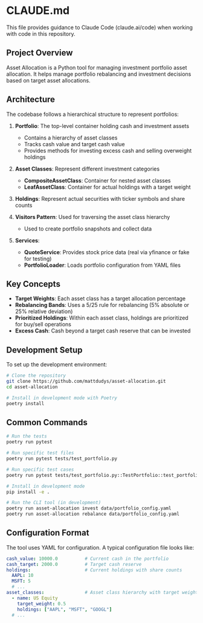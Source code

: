 # CLAUDE.md

This file provides guidance to Claude Code (claude.ai/code) when working with code in this repository.

## Project Overview

Asset Allocation is a Python tool for managing investment portfolio asset allocation. It helps manage portfolio rebalancing and investment decisions based on target asset allocations.

## Architecture

The codebase follows a hierarchical structure to represent portfolios:

1. **Portfolio**: The top-level container holding cash and investment assets
   - Contains a hierarchy of asset classes
   - Tracks cash value and target cash value
   - Provides methods for investing excess cash and selling overweight holdings

2. **Asset Classes**: Represent different investment categories
   - **CompositeAssetClass**: Container for nested asset classes
   - **LeafAssetClass**: Container for actual holdings with a target weight

3. **Holdings**: Represent actual securities with ticker symbols and share counts

4. **Visitors Pattern**: Used for traversing the asset class hierarchy
   - Used to create portfolio snapshots and collect data

5. **Services**:
   - **QuoteService**: Provides stock price data (real via yfinance or fake for testing)
   - **PortfolioLoader**: Loads portfolio configuration from YAML files

## Key Concepts

- **Target Weights**: Each asset class has a target allocation percentage
- **Rebalancing Bands**: Uses a 5/25 rule for rebalancing (5% absolute or 25% relative deviation)
- **Prioritized Holdings**: Within each asset class, holdings are prioritized for buy/sell operations
- **Excess Cash**: Cash beyond a target cash reserve that can be invested

## Development Setup

To set up the development environment:

```bash
# Clone the repository
git clone https://github.com/mattdudys/asset-allocation.git
cd asset-allocation

# Install in development mode with Poetry
poetry install
```

## Common Commands

```bash
# Run the tests
poetry run pytest

# Run specific test files
poetry run pytest tests/test_portfolio.py

# Run specific test cases
poetry run pytest tests/test_portfolio.py::TestPortfolio::test_portfolio_value_sums_children_and_cash

# Install in development mode
pip install -e .

# Run the CLI tool (in development)
poetry run asset-allocation invest data/portfolio_config.yaml
poetry run asset-allocation rebalance data/portfolio_config.yaml
```

## Configuration Format

The tool uses YAML for configuration. A typical configuration file looks like:

```yaml
cash_value: 10000.0          # Current cash in the portfolio
cash_target: 2000.0          # Target cash reserve
holdings:                    # Current holdings with share counts
  AAPL: 10
  MSFT: 5
  # ...
asset_classes:               # Asset class hierarchy with target weights
  - name: US Equity
    target_weight: 0.5
    holdings: ["AAPL", "MSFT", "GOOGL"]
  # ...
```
